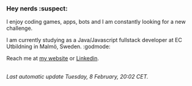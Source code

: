 <h3>Hey nerds :suspect:</h3>
<p>
    I enjoy coding games, apps, bots and I am constantly looking for a new challenge.
    
I am currently studying as a Java&#x2F;Javascript fullstack developer at EC Utbildning in Malmö, Sweden. :godmode:
    
Reach me at [my website](http:&#x2F;&#x2F;www.pilzhere.net&#x2F;) or [Linkedin](https:&#x2F;&#x2F;www.linkedin.com&#x2F;in&#x2F;christianpilzhere&#x2F;).
</p>
<br/>
<em>Last automatic update Tuesday, 8 February, 20:02 CET.</em>
